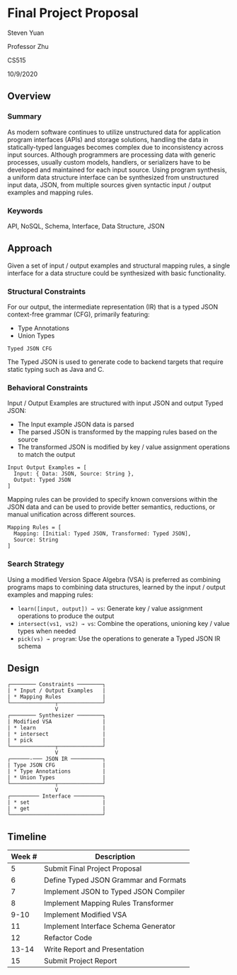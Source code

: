 # Final Project Proposal

Steven Yuan

Professor Zhu

CS515

10/9/2020

## Overview

### Summary

As modern software continues to utilize unstructured data for application program interfaces (APIs) and storage solutions, handling the data in statically-typed languages becomes complex due to inconsistency across input sources. Although programmers are processing data with generic processes, usually custom models, handlers, or serializers have to be developed and maintained for each input source. Using program synthesis, a uniform data structure interface can be synthesized from unstructured input data, JSON, from multiple sources given syntactic input / output examples and mapping rules.

### Keywords

API, NoSQL, Schema, Interface, Data Structure, JSON

## Approach

Given a set of input / output examples and structural mapping rules, a single interface for a data structure could be synthesized with basic functionality.

### Structural Constraints

For our output, the intermediate representation (IR) that is a typed JSON context-free grammar (CFG), primarily featuring:

- Type Annotations
- Union Types

```text
Typed JSON CFG
```

The Typed JSON is used to generate code to backend targets that require static typing such as Java and C.

### Behavioral Constraints

Input / Output Examples are structured with input JSON and output Typed JSON:

- The Input example JSON data is parsed
- The parsed JSON is transformed by the mapping rules based on the source
- The transformed JSON is modified by key / value assignment operations to match the output

```text
Input Output Examples = [
  Input: { Data: JSON, Source: String },
  Output: Typed JSON
]
```

Mapping rules can be provided to specify known conversions within the JSON data and can be used to provide better semantics, reductions, or manual unification across different sources.

```text
Mapping Rules = [
  Mapping: [Initial: Typed JSON, Transformed: Typed JSON],
  Source: String
]
```

### Search Strategy

Using a modified Version Space Algebra (VSA) is preferred as combining programs maps to combining data structures, learned by the input / output examples and mapping rules:

- `learn([input, output]) → vs`: Generate key / value assignment operations to produce the output
- `intersect(vs1, vs2) → vs`: Combine the operations, unioning key / value types when needed
- `pick(vs) → program`: Use the operations to generate a Typed JSON IR schema

## Design

```text
┌──────── Constraints ────────┐
| * Input / Output Examples   |
| * Mapping Rules             |
└──────────────┬──────────────┘
               V
┌──────── Synthesizer ────────┐
| Modified VSA                |
| * learn                     |
| * intersect                 |
| * pick                      |
└──────────────┬──────────────┘
               V
┌──────-─── JSON IR ──────────┐
| Type JSON CFG               |
| * Type Annotations          |
| * Union Types               |
└──────────────┬──────────────┘
               V
┌───────── Interface ─────────┐
| * set                       |
| * get                       |
└─────────────────────────────┘
```

## Timeline

Week # | Description
-------|--------------------------------------
5      | Submit Final Project Proposal
6      | Define Typed JSON Grammar and Formats
7      | Implement JSON to Typed JSON Compiler
8      | Implement Mapping Rules Transformer
9-10   | Implement Modified VSA
11     | Implement Interface Schema Generator
12     | Refactor Code
13-14  | Write Report and Presentation
15     | Submit Project Report
